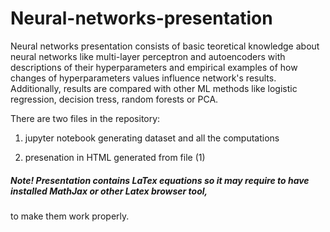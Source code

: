 # Neural-networks-presentation

Neural networks presentation consists of basic teoretical knowledge about neural networks like multi-layer perceptron
and autoencoders with descriptions of their hyperparameters and empirical examples of how changes of hyperparameters values
influence network's results. Additionally, results are compared with other ML methods like logistic regression, decision tress, 
random forests or PCA.

There are two files in the repository:

1) jupyter notebook generating dataset and all the computations

2) presenation in HTML generated from file (1)

##### Note! Presentation contains LaTex equations so it may require to have installed MathJax or other Latex browser tool, 
to make them work properly.
